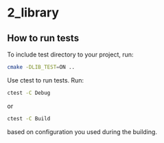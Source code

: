# 2_library
## How to run tests
To include test directory to your project, run:
```sh
cmake -DLIB_TEST=ON ..
```
Use ctest to run tests. Run:
```sh
ctest -C Debug
```
or
```sh
ctest -C Build
```
based on configuration you used during the building.